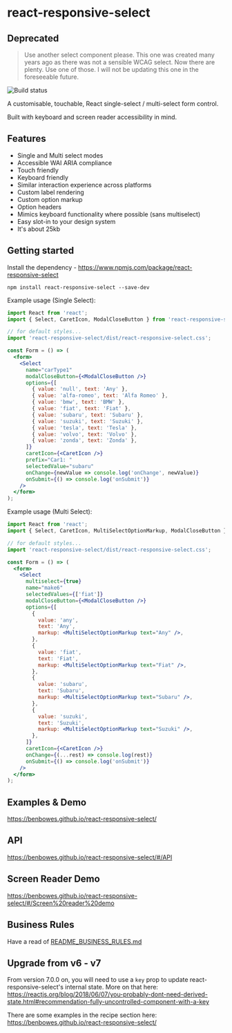 # react-responsive-select

## Deprecated

> Use another select component please. This one was created many years ago as there was not a sensible WCAG select. Now there are plenty. Use one of those. I will not be updating this one in the foreseeable future.

![Build status](https://api.travis-ci.org/benbowes/react-responsive-select.svg?branch=master)

A customisable, touchable, React single-select / multi-select form control.

Built with keyboard and screen reader accessibility in mind.

## Features

- Single and Multi select modes
- Accessible WAI ARIA compliance
- Touch friendly
- Keyboard friendly
- Similar interaction experience across platforms
- Custom label rendering
- Custom option markup
- Option headers
- Mimics keyboard functionality where possible (sans multiselect)
- Easy slot-in to your design system
- It's about 25kb

## Getting started

Install the dependency - https://www.npmjs.com/package/react-responsive-select

`npm install react-responsive-select --save-dev`

Example usage (Single Select):

```jsx
import React from 'react';
import { Select, CaretIcon, ModalCloseButton } from 'react-responsive-select';

// for default styles...
import 'react-responsive-select/dist/react-responsive-select.css';

const Form = () => (
  <form>
    <Select
      name="carType1"
      modalCloseButton={<ModalCloseButton />}
      options={[
        { value: 'null', text: 'Any' },
        { value: 'alfa-romeo', text: 'Alfa Romeo' },
        { value: 'bmw', text: 'BMW' },
        { value: 'fiat', text: 'Fiat' },
        { value: 'subaru', text: 'Subaru' },
        { value: 'suzuki', text: 'Suzuki' },
        { value: 'tesla', text: 'Tesla' },
        { value: 'volvo', text: 'Volvo' },
        { value: 'zonda', text: 'Zonda' },
      ]}
      caretIcon={<CaretIcon />}
      prefix="Car1: "
      selectedValue="subaru"
      onChange={newValue => console.log('onChange', newValue)}
      onSubmit={() => console.log('onSubmit')}
    />
  </form>
);
```

Example usage (Multi Select):

```jsx
import React from 'react';
import { Select, CaretIcon, MultiSelectOptionMarkup, ModalCloseButton } from 'react-responsive-select';

// for default styles...
import 'react-responsive-select/dist/react-responsive-select.css';

const Form = () => (
  <form>
    <Select
      multiselect={true}
      name="make6"
      selectedValues={['fiat']}
      modalCloseButton={<ModalCloseButton />}
      options={[
        {
          value: 'any',
          text: 'Any',
          markup: <MultiSelectOptionMarkup text="Any" />,
        },
        {
          value: 'fiat',
          text: 'Fiat',
          markup: <MultiSelectOptionMarkup text="Fiat" />,
        },
        {
          value: 'subaru',
          text: 'Subaru',
          markup: <MultiSelectOptionMarkup text="Subaru" />,
        },
        {
          value: 'suzuki',
          text: 'Suzuki',
          markup: <MultiSelectOptionMarkup text="Suzuki" />,
        },
      ]}
      caretIcon={<CaretIcon />}
      onChange={(...rest) => console.log(rest)}
      onSubmit={() => console.log('onSubmit')}
    />
  </form>
);
```

## Examples & Demo

https://benbowes.github.io/react-responsive-select/

## API

https://benbowes.github.io/react-responsive-select/#/API

## Screen Reader Demo

https://benbowes.github.io/react-responsive-select/#/Screen%20reader%20demo

## Business Rules

Have a read of [README_BUSINESS_RULES.md](./README_BUSINESS_RULES.md)

## Upgrade from v6 - v7

From version 7.0.0 on, you will need to use a `key` prop to update react-responsive-select's internal state. More on that here: https://reactjs.org/blog/2018/06/07/you-probably-dont-need-derived-state.html#recommendation-fully-uncontrolled-component-with-a-key

There are some examples in the recipe section here: https://benbowes.github.io/react-responsive-select/
